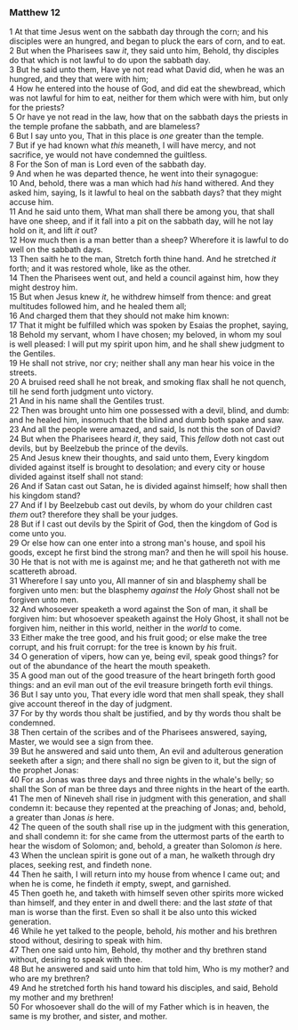 ### Matthew 12

1 At that time Jesus went on the sabbath day through the corn; and his disciples were an hungred, and began to pluck the ears of corn, and to eat.  
2 But when the Pharisees saw *it*, they said unto him, Behold, thy disciples do that which is not lawful to do upon the sabbath day.  
3 But he said unto them, Have ye not read what David did, when he was an hungred, and they that were with him;  
4 How he entered into the house of God, and did eat the shewbread, which was not lawful for him to eat, neither for them which were with him, but only for the priests?  
5 Or have ye not read in the law, how that on the sabbath days the priests in the temple profane the sabbath, and are blameless?  
6 But I say unto you, That in this place is *one* greater than the temple.  
7 But if ye had known what *this* meaneth, I will have mercy, and not sacrifice, ye would not have condemned the guiltless.  
8 For the Son of man is Lord even of the sabbath day.  
9 And when he was departed thence, he went into their synagogue:  
10 And, behold, there was a man which had *his* hand withered. And they asked him, saying, Is it lawful to heal on the sabbath days? that they might accuse him.  
11 And he said unto them, What man shall there be among you, that shall have one sheep, and if it fall into a pit on the sabbath day, will he not lay hold on it, and lift *it* out?  
12 How much then is a man better than a sheep? Wherefore it is lawful to do well on the sabbath days.  
13 Then saith he to the man, Stretch forth thine hand. And he stretched *it* forth; and it was restored whole, like as the other.  
14 Then the Pharisees went out, and held a council against him, how they might destroy him.  
15 But when Jesus knew *it*, he withdrew himself from thence: and great multitudes followed him, and he healed them all;  
16 And charged them that they should not make him known:  
17 That it might be fulfilled which was spoken by Esaias the prophet, saying,  
18 Behold my servant, whom I have chosen; my beloved, in whom my soul is well pleased: I will put my spirit upon him, and he shall shew judgment to the Gentiles.  
19 He shall not strive, nor cry; neither shall any man hear his voice in the streets.  
20 A bruised reed shall he not break, and smoking flax shall he not quench, till he send forth judgment unto victory.  
21 And in his name shall the Gentiles trust.  
22 Then was brought unto him one possessed with a devil, blind, and dumb: and he healed him, insomuch that the blind and dumb both spake and saw.  
23 And all the people were amazed, and said, Is not this the son of David?  
24 But when the Pharisees heard *it*, they said, This *fellow* doth not cast out devils, but by Beelzebub the prince of the devils.  
25 And Jesus knew their thoughts, and said unto them, Every kingdom divided against itself is brought to desolation; and every city or house divided against itself shall not stand:  
26 And if Satan cast out Satan, he is divided against himself; how shall then his kingdom stand?  
27 And if I by Beelzebub cast out devils, by whom do your children cast *them* out? therefore they shall be your judges.  
28 But if I cast out devils by the Spirit of God, then the kingdom of God is come unto you.  
29 Or else how can one enter into a strong man's house, and spoil his goods, except he first bind the strong man? and then he will spoil his house.  
30 He that is not with me is against me; and he that gathereth not with me scattereth abroad.  
31 Wherefore I say unto you, All manner of sin and blasphemy shall be forgiven unto men: but the blasphemy *against* the *Holy* Ghost shall not be forgiven unto men.  
32 And whosoever speaketh a word against the Son of man, it shall be forgiven him: but whosoever speaketh against the Holy Ghost, it shall not be forgiven him, neither in this world, neither in the *world* to come.  
33 Either make the tree good, and his fruit good; or else make the tree corrupt, and his fruit corrupt: for the tree is known by *his* fruit.  
34 O generation of vipers, how can ye, being evil, speak good things? for out of the abundance of the heart the mouth speaketh.  
35 A good man out of the good treasure of the heart bringeth forth good things: and an evil man out of the evil treasure bringeth forth evil things.  
36 But I say unto you, That every idle word that men shall speak, they shall give account thereof in the day of judgment.  
37 For by thy words thou shalt be justified, and by thy words thou shalt be condemned.  
38 Then certain of the scribes and of the Pharisees answered, saying, Master, we would see a sign from thee.  
39 But he answered and said unto them, An evil and adulterous generation seeketh after a sign; and there shall no sign be given to it, but the sign of the prophet Jonas:  
40 For as Jonas was three days and three nights in the whale's belly; so shall the Son of man be three days and three nights in the heart of the earth.  
41 The men of Nineveh shall rise in judgment with this generation, and shall condemn it: because they repented at the preaching of Jonas; and, behold, a greater than Jonas *is* here.  
42 The queen of the south shall rise up in the judgment with this generation, and shall condemn it: for she came from the uttermost parts of the earth to hear the wisdom of Solomon; and, behold, a greater than Solomon *is* here.  
43 When the unclean spirit is gone out of a man, he walketh through dry places, seeking rest, and findeth none.  
44 Then he saith, I will return into my house from whence I came out; and when he is come, he findeth *it* empty, swept, and garnished.  
45 Then goeth he, and taketh with himself seven other spirits more wicked than himself, and they enter in and dwell there: and the last *state* of that man is worse than the first. Even so shall it be also unto this wicked generation.  
46 While he yet talked to the people, behold, *his* mother and his brethren stood without, desiring to speak with him.  
47 Then one said unto him, Behold, thy mother and thy brethren stand without, desiring to speak with thee.  
48 But he answered and said unto him that told him, Who is my mother? and who are my brethren?  
49 And he stretched forth his hand toward his disciples, and said, Behold my mother and my brethren!  
50 For whosoever shall do the will of my Father which is in heaven, the same is my brother, and sister, and mother.  
